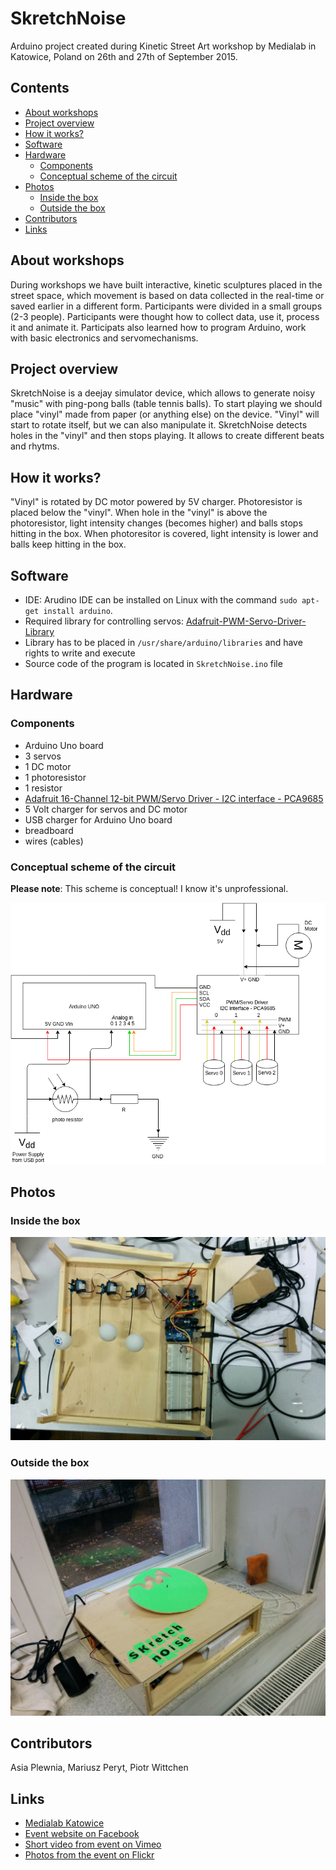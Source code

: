 SkretchNoise
============
Arduino project created during Kinetic Street Art workshop by Medialab in Katowice, Poland on 26th and 27th of September 2015.

Contents
--------
- [About workshops](#about-workshops)
- [Project overview](#project-overview)
- [How it works?](#how-it-works)
- [Software](#software)
- [Hardware](#hardware)
  - [Components](#components)
  - [Conceptual scheme of the circuit](#conceptual-scheme-of-the-circuit)
- [Photos](#photos)
  - [Inside the box](#inside-the-box)
  - [Outside the box](#outside-the-box)
- [Contributors](#contributors)
- [Links](#links)

About workshops
---------------

During workshops we have built interactive, kinetic sculptures placed in the street space, which movement is based on data collected in the real-time or saved earlier in a different form. Participants were divided in a small groups (2-3 people). Participants were thought how to collect data, use it, process it and animate it. Participats also learned how to program Arduino, work with basic electronics and servomechanisms.

Project overview
----------------

SkretchNoise is a deejay simulator device, which allows to generate noisy "music" with ping-pong balls (table tennis balls). To start playing we should place "vinyl" made from paper (or anything else) on the device. "Vinyl" will start to rotate itself, but we can also manipulate it. SkretchNoise detects holes in the "vinyl" and then stops playing. It allows to create different beats and rhytms.

How it works?
--------------

"Vinyl" is rotated by DC motor powered by 5V charger. Photoresistor is placed below the "vinyl". When hole in the "vinyl" is above the photoresistor, light intensity changes (becomes higher) and balls stops hitting in the box. When photoresitor is covered, light intensity is lower and balls keep hitting in the box.

Software
--------

- IDE: Arudino IDE can be installed on Linux with the command `sudo apt-get install arduino`.
- Required library for controlling servos: [Adafruit-PWM-Servo-Driver-Library](https://github.com/adafruit/Adafruit-PWM-Servo-Driver-Library)
- Library has to be placed in `/usr/share/arduino/libraries` and have rights to write and execute
- Source code of the program is located in `SkretchNoise.ino` file

Hardware
--------

### Components
- Arduino Uno board
- 3 servos
- 1 DC motor
- 1 photoresistor
- 1 resistor
- [Adafruit 16-Channel 12-bit PWM/Servo Driver - I2C interface - PCA9685](http://www.adafruit.com/products/815)
- 5 Volt charger for servos and DC motor
- USB charger for Arduino Uno board
- breadboard
- wires (cables)

### Conceptual scheme of the circuit

**Please note**: This scheme is conceptual! I know it's unprofessional.

![Conceptual scheme of the circuit](https://raw.githubusercontent.com/pwittchen/SkretchNoise/master/images/skretch-noise-scheme.png)

Photos
------

### Inside the box

![Inside the box](https://raw.githubusercontent.com/pwittchen/SkretchNoise/master/images/inside-box.jpg)

### Outside the box

![Outside the box](https://raw.githubusercontent.com/pwittchen/SkretchNoise/master/images/outside-box.jpg)

Contributors
------------

Asia Plewnia, Mariusz Peryt, Piotr Wittchen

Links
-----
- [Medialab Katowice](http://medialabkatowice.eu/en/)
- [Event website on Facebook](https://www.facebook.com/events/517379498415304/)
- [Short video from event on Vimeo](https://vimeo.com/140678636)
- [Photos from the event on Flickr](https://www.flickr.com/photos/medialabkatowice/sets/72157659440726102)
